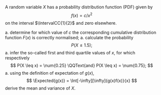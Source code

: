 A random variable $X$ has a probability distribution function (PDF) given by
$$
    f(x) = c / x^2
$$
on the interval $\IntervalCC{1}{2}$ and zero elsewhere.

a.  determine for which value of $c$ the corresponding cumulative distribution
    function $F(x)$ is correctly normalised;
a.  calculate the probability
    $$
        P(X \leq \num{1.5});
    $$
a.  infer the so-called first and third quartile values of $x$, for which respectively
    $$
        P(X \leq x) = \num{0.25} \QQText{and} P(X \leq x) = \num{0.75};
    $$
a.  using the definition of expectation of $g(x)$,
    $$
        \Expected{g(x)} = \Int[-\infty][\infty]{g(x)f(x)}{x}
    $$
    derive the mean and variance of $X$.
